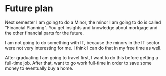 # Future plan

Next semester I am going to do a Minor, the minor I am going to do is called "Financial Planning". You get insights and knowledge about mortgage and the other financial parts for the future. 

I am not going to do something with IT, because the minors in the IT sector were not very interesting for me. I think I can do that in my free time as well.

After graduating I am going to travel first, I want to do this before getting a full-time job. After that, want to go work full-time in order to save some money to eventually buy a home.
